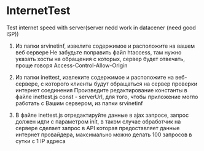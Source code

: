 # InternetTest
Test internet speed with server(server nedd work in datacener (need good ISP))

1) Из папки srvinetinf, извелите содержимое и расположите на вашем веб сервере
Не забудьте поправить файл htaccess, там нужно указать хосты на обращения с которых, сервер будет отвечать, проще говоря Access-Control-Allow-Origin

2) Из папки inettest, извлеките содержимое и расположите на веб-сервере, с которого клиенты будут обращаться на сервер проверки интернет соединения
Произведите редактирование константы в файле inettest.js const - serverUrl, для того, чтобы приложение могло работать с Вашим сервером, из папки srvinetinf

3) В файле inettest.js отредактируйте данные в ajax запросе, запрос должен идти с параметром init, в таком случае обработчик на сервере сделает запрос в API которая предоставляет данные интернет провайдера, максимально можно делать 100 запросов в сутки с 1 IP адреса
